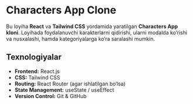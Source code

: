 # Characters App Clone

Bu loyiha **React** va **Tailwind CSS** yordamida yaratilgan **Characters App kloni**. Loyihada foydalanuvchi karakterlarni qidirishi, ularni modalda ko‘rishi va nusxalashi, hamda kategoriyalarga ko‘ra saralashi mumkin.

## Texnologiyalar

- **Frontend:** React.js  
- **CSS:** Tailwind CSS  
- **Routing:** React Router (agar ishlatilgan bo‘lsa)  
- **State Management:** useState / useEffect  
- **Version Control:** Git & GitHub  

